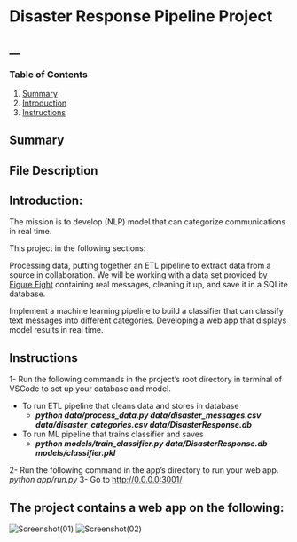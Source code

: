 
# Disaster Response Pipeline Project
## __
### Table of Contents

1. [Summary](#Summary)
2. [Introduction](#Introduction)  
3. [Instructions](#Instructions) 


## Summary <a name="Summary"></a>

## File Description
 
      


## Introduction: <a name="introduction"></a>

The mission is to develop (NLP) model that can categorize communications in real time. 

This project in the following sections:

Processing data, putting together an ETL pipeline to extract data from a source in collaboration.  We will be working with a data set provided by [Figure Eight](https://www.figure-eight.com/) containing real messages, cleaning it up, and save it in a SQLite database.

Implement a machine learning pipeline to build a classifier that can classify text messages into different categories.
Developing a web app that displays model results in real time.

## Instructions <a name="instructions"></a>

1- Run the following commands in the project’s root directory in terminal of VSCode to set up your database and model.
- To run ETL pipeline that cleans data and stores in database 
    - _**python data/process_data.py data/disaster_messages.csv data/disaster_categories.csv data/DisasterResponse.db**_
- To run ML pipeline that trains classifier and saves 
    - _**python models/train_classifier.py data/DisasterResponse.db models/classifier.pkl**_

2- Run the following command in the app’s directory to run your web app. 
    _python app/run.py_ 
3- Go to http://0.0.0.0:3001/


## The project contains a web app on the following:

![Screenshot(01)](https://user-images.githubusercontent.com/103899117/170536793-df5720d2-6b48-4566-a383-fa7015cda0a7.png)
![Screenshot(02)](https://user-images.githubusercontent.com/103899117/170536796-a01e7e0e-e19d-4cc5-abb0-aadc8a1a8f99.png)
